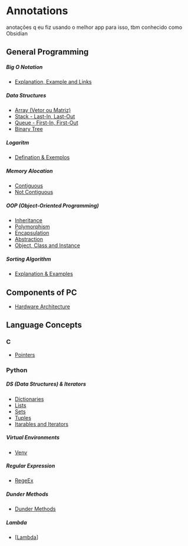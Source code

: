 # Annotations
anotações q eu fiz usando o melhor app para isso, tbm conhecido como Obsidian


## General Programming
##### Big O Notation

- [Explanation, Example and Links](Explanation,%20Example%20and%20Links.md)

##### Data Structures

- [Array (Vetor ou Matriz)](Array%20(Vetor%20ou%20Matriz).md)
- [Stack - Last-In, Last-Out](Stack%20-%20Last-In,%20Last-Out.md)
- [Queue - First-In, First-Out](Queue%20-%20First-In,%20First-Out.md)
- [Binary Tree](Binary%20Tree.md)


##### Logaritm
- [Defination & Exemplos](Defination%20&%20Exemplos.md)

##### Memory Alocation
- [Contiguous](Contiguous.md)
- [Not Contiguous](Not%20Contiguous.md)

##### OOP (Object-Oriented Programming)
- [Inheritance](Inheritance.md)
- [Polymorphism](Polymorphism.md)
- [Encapsulation](Encapsulation.md)
- [Abstraction](Abstraction.md)
- [Object, Class and Instance](Object,%20Class%20and%20Instance.md)

##### Sorting Algorithm
- [Explanation & Examples](Explanation%20&%20Examples.md)


## Components of PC
- [Hardware Architecture](Hardware%20Architecture.md)


## Language Concepts

### C
- [Pointers](Pointers.md)

### Python
##### DS (Data Structures) & Iterators
- [Dictionaries](Dictionaries.md)
- [Lists](Lists.md)
- [Sets](Sets.md)
- [Tuples](Tuples.md)
- [Itarables and Iterators](Itarables%20and%20Iterators.md)

##### Virtual Environments
- [Venv](Venv.md)
##### Regular Expression
- [RegeEx](RegeEx.md)

##### Dunder Methods
- [Dunder Methods](Dunder%20Methods.md)

##### Lambda
- [[Lambda](Lambda.md)]